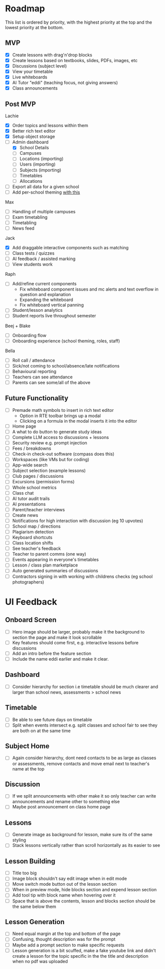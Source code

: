 # Roadmap

This list is ordered by priority, with the highest priority at the top and the lowest priority at the bottom.

## MVP

- [x] Create lessons with drag'n'drop blocks
- [x] Create lessons based on textbooks, slides, PDFs, images, etc
- [x] Discussions (subject level)
- [x] View your timetable
- [x] Live whiteboards
- [x] AI Tutor "eddi" (teaching focus, not giving answers)
- [x] Class announcements

## Post MVP

Lachie

- [x] Order topics and lessons within them
- [x] Better rich text editor
- [x] Setup object storage
- [ ] Admin dashboard
  - [x] School Details
  - [ ] Campuses
  - [ ] Locations (importing)
  - [ ] Users (importing)
  - [ ] Subjects (importing)
  - [ ] Timetables
  - [ ] Allocations
- [ ] Export all data for a given school
- [ ] Add per-school theming [with this](https://github.com/huntabyte/shadcn-svelte/discussions/1124)

Max

- [ ] Handling of multiple campuses
- [ ] Exam timetabling
- [ ] Timetabling
- [ ] News feed

Jack

- [x] Add draggable interactive components such as matching
- [ ] Class tests / quizzes
- [ ] AI feedback / assisted marking
- [ ] View students work

Raph

- [ ] Add/refine current components
  - Fix whiteboard component issues and mc alerts and text overflow in question and explanation
  - Expanding the whiteboard
  - Fix whiteboard vertical panning
- [ ] Student/lesson analytics
- [ ] Student reports live throughout semester

Beej + Blake

- [ ] Onboarding flow
- [ ] Onboarding experience (school theming, roles, staff)

Bella

- [ ] Roll call / attendance
- [ ] Sick/not coming to school/absence/late notifications
- [ ] Behavioural reporting
- [ ] Teachers can see attendance
- [ ] Parents can see some/all of the above

## Future Functionality

- [ ] Premade math symbols to insert in rich text editor
  - Option in RTE toolbar brings up a modal
  - Clicking on a formula in the modal inserts it into the editor
- [ ] Home page
- [ ] A what to do button to generate study ideas
- [ ] Complete LLM access to discussions + lessons
- [ ] Security review e.g. prompt injection
- [ ] Fees / breakdowns
- [ ] Check-in check-out software (compass does this)
- [ ] Workspaces (like VMs but for coding)
- [ ] App-wide search
- [ ] Subject selection (example lessons)
- [ ] Club pages / discussions
- [ ] Excursions (permission forms)
- [ ] Whole school metrics
- [ ] Class chat
- [ ] AI tutor audit trails
- [ ] AI presentations
- [ ] Parent/teacher interviews
- [ ] Create news
- [ ] Notifications for high interaction with discussion (eg 10 upvotes)
- [ ] School map / directions
- [ ] Plagiarism detection
- [ ] Keyboard shortcuts
- [ ] Class location shifts
- [ ] See teacher's feedback
- [ ] Teacher to parent comms (one way)
- [ ] Events appearing in everyone's timetables
- [ ] Lesson / class plan marketplace
- [ ] Auto generated summaries of discussions
- [ ] Contractors signing in with working with childrens checks (eg school photographers)

# UI Feedback

## Onboard Screen

- [ ] Hero image should be larger, probably make it the background to section the page and make it look scrollable
- [ ] Key features should come first, e.g. interactive lessons before discussions
- [ ] Add an intro before the feature section
- [ ] Include the name eddi earlier and make it clear.

## Dashboard

- [ ] Consider hierarchy for section i.e timetable should be much clearer and larger than school news, assessments > school news

## Timetable

- [ ] Be able to see future days on timetable
- [ ] Split when events intersect e.g. split classes and school fair to see they are both on at the same time

## Subject Home

- [ ] Again consider hierarchy, dont need contacts to be as large as classes or assessments, remove contacts and move email next to teacher's name at the top

## Discussion

- [ ] If we split announcements with other make it so only teacher can write announcements and rename other to something else
- [ ] Maybe post announcement on class home page

## Lessons

- [ ] Generate image as background for lesson, make sure its of the same styling
- [ ] Stack lessons vertically rather than scroll horizontally as its easier to see

## Lesson Building

- [ ] Title too big
- [ ] Image block shouldn't say edit image when in edit mode
- [ ] Move switch mode button out of the lesson section
- [ ] When in preview mode, hide blocks section and expend lesson section
- [ ] Add tool tip with block name when hovering over it
- [ ] Space that is above the contents, lesson and blocks section should be the same below them

## Lesson Generation

- [ ] Need equal margin at the top and bottom of the page
- [ ] Confusing, thought description was for the prompt
- [ ] Maybe add a prompt section to make specific requests
- [ ] Lesson generation is a bit scuffed, make a fake youtube link and didn't create a lesson for the topic specific in the the title and description when no pdf was uploaded
